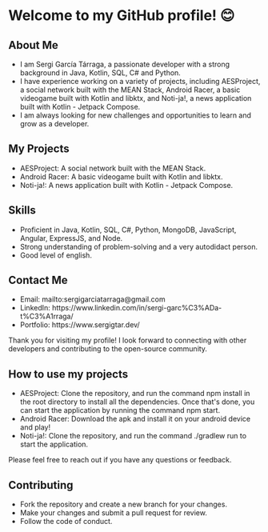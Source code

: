 <h1>Welcome to my GitHub profile! 😊</h1>

<h2>About Me</h2>

<ul><li>I am Sergi García Tárraga, a passionate developer with a strong background in Java, Kotlin, SQL, C# and Python.</li>
<li>I have experience working on a variety of projects, including AESProject, a social network built with the MEAN Stack, Android Racer, a basic videogame built with Kotlin and libktx, and Noti-ja!, a news application built with Kotlin - Jetpack Compose.</li>
  <li>I am always looking for new challenges and opportunities to learn and grow as a developer.</li></ul>

<h2>My Projects</h2>
<ul><li>AESProject: A social network built with the MEAN Stack.</li>
  <li>Android Racer: A basic videogame built with Kotlin and libktx.</li>
<li>Noti-ja!: A news application built with Kotlin - Jetpack Compose.</li></ul>
  
  <h2>Skills</h2>
<ul><li>Proficient in Java, Kotlin, SQL, C#, Python, MongoDB, JavaScript, Angular, ExpressJS, and Node.</li>
  <li>Strong understanding of problem-solving and a very autodidact person.</li>
  <li>Good level of english.</li></ul>
  
  <h2>Contact Me</h2>
  <ul><li>Email: mailto:sergigarciatarraga@gmail.com</li>
<li>LinkedIn: https://www.linkedin.com/in/sergi-garc%C3%ADa-t%C3%A1rraga/</li>
  <li>Portfolio: https://www.sergigtar.dev/</li></ul>
  
Thank you for visiting my profile! I look forward to connecting with other developers and contributing to the open-source community.

<h2>How to use my projects</h2>
<ul><li>AESProject: Clone the repository, and run the command npm install in the root directory to install all the dependencies. Once that's done, you can start the application by running the command npm start.</li>
  <li>Android Racer: Download the apk and install it on your android device and play!</li>
  <li>Noti-ja!: Clone the repository, and run the command ./gradlew run to start the application.</li></ul>
  
Please feel free to reach out if you have any questions or feedback.

<h2>Contributing</h2>

<ul><li>Fork the repository and create a new branch for your changes.</li>
<li>Make your changes and submit a pull request for review.</li>
<li>Follow the code of conduct.</li></ul>
